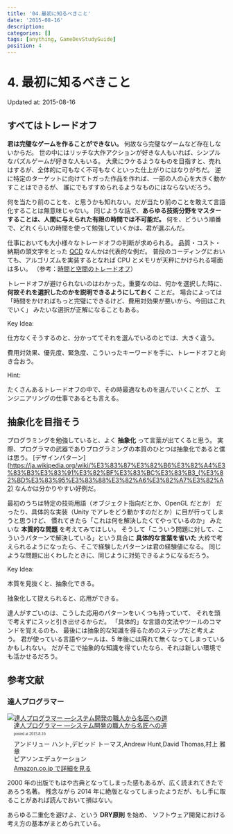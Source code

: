 ```yaml
---
title: '04.最初に知るべきこと'
date: '2015-08-16'
description:
categories: []
tags: [anything, GameDevStudyGuide]
position: 4
---
```


# 4. 最初に知るべきこと
<p class="created-at">Updated at: 2015-08-16</p>

## すべてはトレードオフ

**君は完璧なゲームを作ることができない。** 何故なら完璧なゲームなど存在しないからだ。
世の中にはリッチな大作アクションが好きな人もいれば、シンプルなパズルゲームが好きな人もいる。
大衆にウケるようなものを目指すと、売れはするが、全体的に可もなく不可もなくといった仕上がりにはなりがちだ。
逆に特定のターゲットに向けてトガった作品を作れば、一部の人の心を大きく動かすことはできるが、
誰にでもすすめられるようなものにはならないだろう。

何を当たり前のことを、と思うかも知れない。だが当たり前のことを敢えて言語化することは無意味じゃない。
同じような話で、**あらゆる技術分野をマスターすることは、人間に与えられた有限の時間では不可能だ。**
何を、どういう順番で、どれくらいの時間を使って勉強していくかは、君が選ぶんだ。

仕事においても大小様々なトレードオフの判断が求められる。
品質・コスト・納期の頭文字をとった
[QCD](https://en.wikipedia.org/wiki/Quality,_cost,_delivery)
なんかは代表的な例だ。
普段のコーディングにおいても、アルゴリズムを実装するとなれば CPU とメモリが天秤にかけられる場面は多い。
（参考：[時間と空間のトレードオフ](https://ja.wikipedia.org/wiki/%E6%99%82%E9%96%93%E3%81%A8%E7%A9%BA%E9%96%93%E3%81%AE%E3%83%88%E3%83%AC%E3%83%BC%E3%83%89%E3%82%AA%E3%83%95)）

トレードオフが避けられないのはわかった。重要なのは、何かを選択した時に、
**何故それを選択したのかを説明できるようにしておく** ことだ。
場合によっては「時間をかければもっと完璧にできるけど、費用対効果が悪いから、今回はこれでいく」
みたいな選択が正解になることもある。

<div class="key-idea">
<p class="caption">Key Idea:</p>
<p>仕方なくそうするのと、分かっててそれを選んでいるのとでは、大きく違う。</p>
</div>

費用対効果、優先度、緊急度、こういったキーワードを手に、トレードオフと向き合おう。

<div class="hint">
<p class="caption">Hint:</p>
<p>たくさんあるトレードオフの中で、その時最適なものを選んでいくことが、
   エンジニアリングの仕事であるとも言える。</p>
</div>

## 抽象化を目指そう

プログラミングを勉強していると、よく **抽象化** って言葉が出てくると思う。
実際、プログラマの武器でありプログラミングの本質のひとつは抽象化であると僕は思う。
[デザインパターン](https://ja.wikipedia.org/wiki/%E3%83%87%E3%82%B6%E3%82%A4%E3%83%B3%E3%83%91%E3%82%BF%E3%83%BC%E3%83%B3_(%E3%82%BD%E3%83%95%E3%83%88%E3%82%A6%E3%82%A7%E3%82%A2)
なんかは分かりやすい好例だ。

最初のうちは特定の技術用語（オブジェクト指向だとか、OpenGL だとか）
だったり、具体的な実装（Unity でアレをどう動かすのだとか）に目が行ってしまうと思うけど、
慣れてきたら「これは何を解決したくてやっているのか」
みたいな **本質的な問題** を考えてみてほしい。
そうして「こういう問題に対して、こういうパターンで解決している」という具合に
**具体的な言葉を省いた** 大枠で考えられるようになったら、そこで経験したパターンは君の経験値になる。
同じような問題に出くわしたときに、同じように対処できるようになるだろう。

<div class="key-idea">
<p class="caption">Key Idea:</p>
<p>本質を見抜くと、抽象化できる。</p>
<p>抽象化して捉えられると、応用ができる。</p>
</div>

達人がすごいのは、こうした応用のパターンをいくつも持っていて、
それを頭で考えずにスッと引き出せるからだ。
「具体的」な言語の文法やツールのコマンドを覚えるのも、
最後には抽象的な知識を得るためのステップだと考えよう。
君が使っている言語やツールは、5 年後には廃れて無くなってしまっているかもしれない。
だがそこで抽象的な知識を得ていたなら、それは新しい環境でも活かせるだろう。

## 参考文献

### 達人プログラマー

<div class="azlink-box">
  <div class="azlink-image" style="float:left">
    <a href="http://www.amazon.co.jp/exec/obidos/ASIN/4894712741/tkoreshiki-22/ref=nosim/" name="azlinklink" target="_blank">
      <img src="http://ecx.images-amazon.com/images/I/41HTQ8ZP3AL._SL160_.jpg" alt="達人プログラマー ―システム開発の職人から名匠への道" style="border:none" />
    </a>
  </div>
  <div class="azlink-info" style="float:left;margin-left:15px;line-height:120%">
    <div class="azlink-name" style="margin-bottom:10px;line-height:120%">
      <a href="http://www.amazon.co.jp/exec/obidos/ASIN/4894712741/tkoreshiki-22/ref=nosim/" name="azlinklink" target="_blank">
        達人プログラマー ―システム開発の職人から名匠への道
      </a>
    <div class="azlink-powered-date" style="font-size:7pt;margin-top:5px;font-family:verdana;line-height:120%">
      posted at 2015.8.16
    </div>
  </div>
  <div class="azlink-detail">
    アンドリュー ハント,デビッド トーマス,Andrew Hunt,David Thomas,村上 雅章<br />
    ピアソンエデュケーション<br />
  </div>
  <div class="azlink-link" style="margin-top:5px">
    <a href="http://www.amazon.co.jp/exec/obidos/ASIN/4894712741/tkoreshiki-22/ref=nosim/" target="_blank">
      Amazon.co.jp で詳細を見る
    </a>
  </div>
</div>
<div class="azlink-footer" style="clear:left"></div></div>

2000 年の出版でもはや古典となってしまった感もあるが、広く読まれてきたであろう名著。
残念ながら 2014 年に絶版となってしまったようだが、もし手に取ることがあれば読んでおいて損はない。

あらゆる二重化を避けよ、という **DRY原則** を始め、
ソフトウェア開発における考え方の基本がまとめられている。



